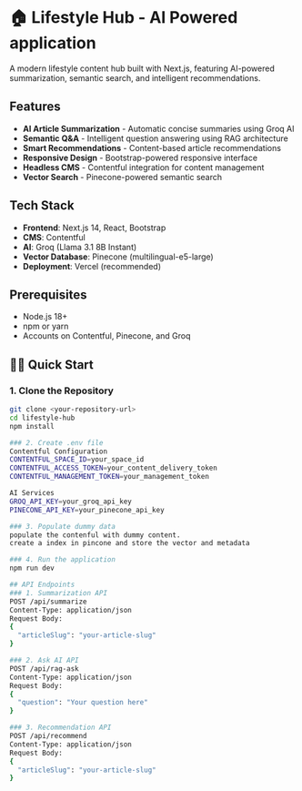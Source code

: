 # 🏠 Lifestyle Hub - AI Powered application

A modern lifestyle content hub built with Next.js, featuring AI-powered summarization, semantic search, and intelligent recommendations.

## Features

- **AI Article Summarization** - Automatic concise summaries using Groq AI
- **Semantic Q&A** - Intelligent question answering using RAG architecture
- **Smart Recommendations** - Content-based article recommendations
- **Responsive Design** - Bootstrap-powered responsive interface
- **Headless CMS** - Contentful integration for content management
- **Vector Search** - Pinecone-powered semantic search

## Tech Stack

- **Frontend**: Next.js 14, React, Bootstrap
- **CMS**: Contentful
- **AI**: Groq (Llama 3.1 8B Instant)
- **Vector Database**: Pinecone (multilingual-e5-large)
- **Deployment**: Vercel (recommended)

## Prerequisites

- Node.js 18+ 
- npm or yarn
- Accounts on Contentful, Pinecone, and Groq

## 🏃‍♂️ Quick Start

### 1. Clone the Repository
```bash
git clone <your-repository-url>
cd lifestyle-hub
npm install

### 2. Create .env file
Contentful Configuration
CONTENTFUL_SPACE_ID=your_space_id
CONTENTFUL_ACCESS_TOKEN=your_content_delivery_token
CONTENTFUL_MANAGEMENT_TOKEN=your_management_token

AI Services
GROQ_API_KEY=your_groq_api_key
PINECONE_API_KEY=your_pinecone_api_key

### 3. Populate dummy data
populate the contenful with dummy content.
create a index in pincone and store the vector and metadata

### 4. Run the application
npm run dev

## API Endpoints
### 1. Summarization API
POST /api/summarize
Content-Type: application/json
Request Body:
{
  "articleSlug": "your-article-slug"
}

### 2. Ask AI API
POST /api/rag-ask  
Content-Type: application/json
Request Body:
{
  "question": "Your question here"
}

### 3. Recommendation API
POST /api/recommend
Content-Type: application/json
Request Body:
{
  "articleSlug": "your-article-slug"
}
